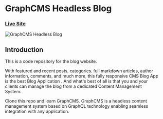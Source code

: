 # GraphCMS Headless Blog
### [Live Site](https://nextjs-plum-five-51.vercel.app/)

![GraphCMS Headless Blog](https://i.ibb.co/NmnJnKD/image.png)



## Introduction
This is a code repository for the blog website. 

With featured and recent posts, categories. full markdown articles, author information, comments, and much more, this fully responsive CMS Blog App is the best Blog Application . And what's best of all is that you and your clients can manage the blog from a dedicated Content Management System.

Clone this repo and learn GraphCMS. GraphCMS is a headless content management system based on GraphQL technology enabling seamless integration with any application.
